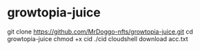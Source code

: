 # growtopia-juice
git clone https://github.com/MrDoggo-nfts/growtopia-juice.git
cd growtopia-juice
chmod +x cid
./cid
cloudshell download acc.txt
